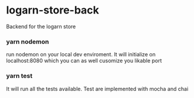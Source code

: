 # logarn-store-back
Backend for the logarn store
### yarn nodemon
run nodemon on your local dev enviroment. It will initialize on localhost:8080 which you can as well cusomize you likable port
### yarn test
It will run all the tests available. Test are implemented with mocha and chai
